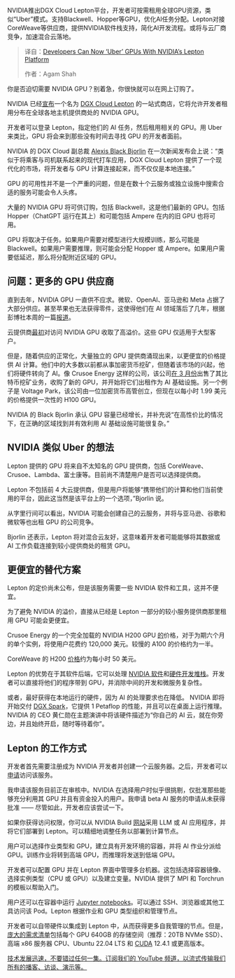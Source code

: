 
<!--
title: 开发者现在可以借助NVIDIA的Lepton平台 “Uber” GPU
cover: https://cdn.thenewstack.io/media/2025/04/b4c49fb4-nvidia12.jpg
summary: NVIDIA推出DGX Cloud Lepton平台，开发者可按需租用全球GPU资源，类似“Uber”模式。支持Blackwell、Hopper等GPU，优化AI任务分配。Lepton对接CoreWeave等供应商，提供NVIDIA软件栈支持，简化AI开发流程。或将与云厂商竞争，加速混合云落地。
-->

NVIDIA推出DGX Cloud Lepton平台，开发者可按需租用全球GPU资源，类似“Uber”模式。支持Blackwell、Hopper等GPU，优化AI任务分配。Lepton对接CoreWeave等供应商，提供NVIDIA软件栈支持，简化AI开发流程。或将与云厂商竞争，加速混合云落地。

> 译自：[Developers Can Now ‘Uber’ GPUs With NVIDIA’s Lepton Platform](https://thenewstack.io/developers-can-now-uber-gpus-with-nvidias-lepton-platform/)
> 
> 作者：Agam Shah

你是否迫切需要 NVIDIA GPU？别着急，你很快就可以在网上订购了。

NVIDIA 已经[宣布](https://nvidianews.nvidia.com/news/nvidia-announces-dgx-cloud-lepton-to-connect-developers-to-nvidias-global-compute-ecosystem)一个名为 [DGX Cloud Lepton](https://www.nvidia.com/en-gb/data-center/dgx-cloud-lepton/) 的一站式商店，它将允许开发者租用分布在全球各地主机提供商处的 NVIDIA GPU。

开发者可以登录 Lepton，指定他们的 AI 任务，然后租用相关的 GPU。用 Uber 来类比，GPU 将会来到那些没有时间去寻找 GPU 的开发者面前。

NVIDIA 的 DGX Cloud 副总裁 [Alexis Black Bjorlin](https://www.linkedin.com/in/alexisbjorlin/) 在一次新闻发布会上说：“类似于将乘客与司机联系起来的现代打车应用，DGX Cloud Lepton 提供了一个现代化的市场，将开发者与 GPU 计算连接起来，而不仅仅是本地连接。”

GPU 的可用性并不是一个严重的问题，但是在数十个云服务或独立设施中搜索合适的服务可能会令人头疼。

大量的 NVIDIA GPU 将可供订购，包括 Blackwell，这是他们最新的 GPU。包括 Hopper（ChatGPT 运行在其上）和可能包括 Ampere 在内的旧 GPU 也将可用。

GPU 将取决于任务。如果用户需要对模型进行大规模训练，那么可能是 Blackwell。如果用户需要推理，则可能会分配 Hopper 或 Ampere。如果用户需要低延迟，那么将分配附近区域的 GPU。

## 问题：更多的 GPU 供应商

直到去年，NVIDIA GPU 一直供不应求。微软、OpenAI、亚马逊和 Meta 占据了大部分供应。甚至苹果也无法获得零件，这使得他们在 AI 领域落后了几年，根据彭博社本周的一篇[报道](https://www.bloomberg.com/news/features/2025-05-18/how-apple-intelligence-and-siri-ai-went-so-wrong)。

云提供商[最初](https://www.hpcwire.com/2023/10/16/annual-gpu-upgrades-nvidias-plan-for-faster-chips/)对访问 NVIDIA GPU 收取了高溢价。这些 GPU 仅适用于大型客户。

但是，随着供应的正常化，大量独立的 GPU 提供商涌现出来，以更便宜的价格提供 AI 计算。他们中的大多数以前都从事加密货币挖矿，但随着该市场的兴起，他们将硬件转向了 AI。像 Crusoe Energy 这样的公司，该公司[在 3 月份](https://www.cnbc.com/2025/03/25/crusoe-energy-sells-bitcoin-mining-unit-to-nydig-to-focus-on-ai.html)出售了其比特币挖矿业务，收购了新的 GPU，并开始将它们出租作为 AI 基础设施。另一个例子是 Voltage Park，该公司由一位加密货币高管创立，但现在以每小时 1.99 美元的价格提供一次性的 H100 GPU。

NVIDIA 的 Black Bjorlin 承认 GPU 容量已经增长，并补充说“在高性价比的情况下，在正确的区域找到并有效利用 AI 基础设施可能很复杂。”

## NVIDIA 类似 Uber 的想法

Lepton 提供的 GPU 将来自不太知名的 GPU 提供商，包括 CoreWeave、Crusoe、Lambda、富士康等。目前尚不清楚用户是否可以选择提供商。

Lepton 不包括前 4 大云提供商，但是用户将能够“携带他们的计算和他们当前使用的平台，因此这当然是该平台上的一个选项，”Bjorlin 说。

从字里行间可以看出，NVIDIA 可能会创建自己的云服务，并将与亚马逊、谷歌和微软等也出租 GPU 的公司竞争。

Bjorlin 还表示，Lepton 将对混合云友好，这意味着开发者可能能够将其数据或 AI 工作负载连接到较小提供商处的租赁 GPU。

## 更便宜的替代方案

Lepton 的定价尚未公布，但是该服务需要一些 NVIDIA 软件和工具，这并不便宜。

为了避免 NVIDIA 的溢价，直接从已经是 Lepton 一部分的较小服务提供商那里租用 GPU 可能会更便宜。

Crusoe Energy 的一个完全加载的 NVIDIA H200 GPU [的](https://crusoe.ai/cloud/pricing/)价格，对于为期六个月的单个实例，将使用户花费约 120,000 美元。较慢的 A100 的价格约为一半。

CoreWeave 的 H200 [价格](https://www.coreweave.com/pricing)约为每小时 50 美元。

Lepton 的优势在于其软件后端，它可以处理 [NVIDIA 软件](https://thenewstack.io/nvidia-wants-to-rewrite-the-software-development-stack/)和[硬件开发堆栈](https://thenewstack.io/nvidias-hardware-roadmap-and-its-impact-on-developers/)。开发者可以直接将他们的程序带到 GPU，并消除中间的开发和微服务复杂性。

或者，最好获得在本地运行的硬件，因为 AI 的处理要求也在降低。
NVIDIA 即将开始交付 [DGX Spark](https://thenewstack.io/after-deepseek-nvidia-puts-its-focus-on-inference-at-gtc/)，它提供 1 Petaflop 的性能，并且可以在桌面上运行推理。NVIDIA 的 CEO 黄仁勋在主题演讲中将该硬件描述为“你自己的 AI 云，就在你旁边，并且始终开启，随时等待着你”。

## Lepton 的工作方式

开发者首先需要注册成为 NVIDIA 开发者并创建一个云服务器。之后，开发者可以[申请](https://developer.nvidia.com/dgx-cloud/get-lepton)访问该服务。

我申请该服务目前正在审核中。NVIDIA 在选择用户时似乎很挑剔，仅批准那些能够充分利用其 GPU 并且有资金投入的用户。我申请 beta AI 服务的申请从未获得批准 —— 尽管如此，开发者应该尝试一下。

如果你获得访问权限，你可以从 NVIDIA Build [网站](https://build.nvidia.com/)采用 LLM 或 AI 应用程序，并将它们部署到 Lepton。可以精细地调整任务以部署到计算节点。

用户可以选择作业类型和 GPU，建立具有开发环境的容器，并将 AI 作业分派给 GPU。训练作业将转到高端 GPU，而推理将发送到低端 GPU。

开发者可以配置 GPU 并在 Lepton 界面中管理多台机器。这包括选择容器镜像、选择实例类型（CPU 或 GPU）以及建立变量。NVIDIA 提供了 MPI 和 Torchrun 的模板以帮助入门。

用户还可以在容器中运行 [Jupyter notebooks](https://thenewstack.io/introduction-to-jupyter-notebooks-for-developers/)。可以通过 SSH、浏览器或其他工具访问该 Pod。Lepton 根据作业和 GPU 类型组织和管理节点。

开发者可以自带硬件以集成到 Lepton 中，从而获得更多自我管理的节点。但是，[庞大的需求清单](https://docs.nvidia.com/dgx-cloud/lepton/guides/nodes/bring-your-own-compute/requirements/)包括每个 GPU 640GB 的存储空间（推荐：20TB NVMe SSD）、高端 x86 服务器 CPU、Ubuntu 22.04 LTS 和 [CUDA](https://thenewstack.io/nvidia-making-radical-changes-to-cuda-after-nearly-20-years/) 12.4.1 或更高版本。

[技术发展迅速，不要错过任何一集。订阅我们的 YouTube 频道，以流式传输我们所有的播客、访谈、演示等。](https://youtube.com/thenewstack?sub_confirmation=1)
